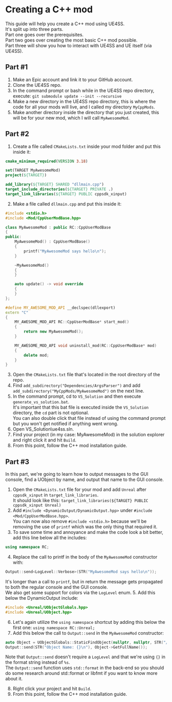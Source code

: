 # Creating a C++ mod

This guide will help you create a C++ mod using UE4SS.  
It's split up into three parts.  
Part one goes over the prerequisites.  
Part two goes over creating the most basic C++ mod possible.  
Part three will show you how to interact with UE4SS and UE itself (via UE4SS).
## Part #1
1. Make an Epic account and link it to your GitHub account.
2. Clone the UE4SS repo.
3. In the command prompt or bash while in the UE4SS repo directory, execute: `git submodule update --init --recursive`
3. Make a new directory in the UE4SS repo directory, this is where the code for all your mods will live, and I called my directory `MyCppMods`.
4. Make another directory inside the directory that you just created, this will be for your new mod, which I will call `MyAwesomeMod`.
## Part #2
1. Create a file called `CMakeLists.txt` inside your mod folder and put this inside it:
```cmake
cmake_minimum_required(VERSION 3.18)

set(TARGET MyAwesomeMod)
project(${TARGET})

add_library(${TARGET} SHARED "dllmain.cpp")
target_include_directories(${TARGET} PRIVATE .)
target_link_libraries(${TARGET} PUBLIC cppsdk_xinput)
```
2. Make a file called `dllmain.cpp` and put this inside it:
```c++
#include <stdio.h>
#include <Mod/CppUserModBase.hpp>

class MyAwesomeMod : public RC::CppUserModBase
{
public:
    MyAwesomeMod() : CppUserModBase()
    {
        printf("MyAwesomeMod says hello\n");
    }

    ~MyAwesomeMod()
    {
    }

    auto update() -> void override
    {
    }
};

#define MY_AWESOME_MOD_API __declspec(dllexport)
extern "C"
{
    MY_AWESOME_MOD_API RC::CppUserModBase* start_mod()
    {
        return new MyAwesomeMod();
    }

    MY_AWESOME_MOD_API void uninstall_mod(RC::CppUserModBase* mod)
    {
        delete mod;
    }
}
```
3. Open the `CMakeLists.txt` file that's located in the root directory of the repo.
4. Find `add_subdirectory("Dependencies/ArgsParser")` and add `add_subdirectory("MyCppMods/MyAwesomeMod")` on the next line.
5. In the command prompt, cd to `VS_Solution` and then execute `generate_vs_solution.bat`.  
It's important that this bat file is executed inside the `VS_Solution` directory, the `cd` part is not optional.  
You can also double click that file instead of using the command prompt but you won't get notified if anything went wrong.
4. Open VS_Solution\ue4ss.sln.
5. Find your project (in my case: MyAwesomeMod) in the solution explorer and right click it and hit `Build`.
6. From this point, follow the C++ mod installation guide.
## Part #3
In this part, we're going to learn how to output messages to the GUI console, find a UObject by name, and output that name to the GUI console.
1. Open the `CMakeLists.txt` file for your mod and add `Unreal` after `cppsdk_xinput` in `target_link_libraries`.  
It should look like this: `target_link_libraries(${TARGET} PUBLIC cppsdk_xinput Unreal)`
2. Add `#include <DynamicOutput/DynamicOutput.hpp>` under `#include <Mod/CppUserModBase.hpp>`.  
You can now also remove `#include <stdio.h>` because we'll be removing the use of `printf` which was the only thing that required it.
3. To save some time and annoyance and make the code look a bit better, add this line below all the includes:
```c++
using namespace RC;
```
4. Replace the call to printf in the body of the `MyAwesomeMod` constructor with:
```c++
Output::send<LogLevel::Verbose>(STR("MyAwesomeMod says hello\n"));
```
It's longer than a call to `printf`, but in return the message gets propagated to both the regular console and the GUI console.  
We also get some support for colors via the `LogLevel` enum.
5. Add this below the DynamicOutput include:
```c++
#include <Unreal/UObjectGlobals.hpp>
#include <Unreal/UObject.hpp>
```
6. Let's again utilize the `using namespace` shortcut by adding this below the first one: `using namespace RC::Unreal;`
7. Add this below the call to `Output::send` in the `MyAwesomeMod` constructor:
```c++
auto Object = UObjectGlobals::StaticFindObject(nullptr, nullptr, STR("/Script/CoreUObject.Object"));
Output::send(STR("Object Name: {}\n"), Object->GetFullName());
```
Note that `Output::send` doesn't require a `LogLevel` and that we're using `{}` in the format string instead of `%s`.  
The `Output::send` function uses `std::format` in the back-end so you should do some research around std::format or libfmt if you want to know more about it.

8. Right click your project and hit `Build`.  
9. From this point, follow the C++ mod installation guide.
